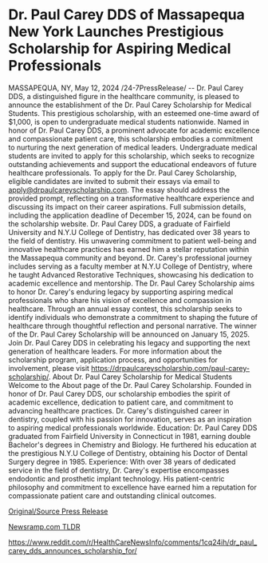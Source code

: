# Dr. Paul Carey DDS of Massapequa New York Launches Prestigious Scholarship for Aspiring Medical Professionals

MASSAPEQUA, NY, May 12, 2024 /24-7PressRelease/ -- Dr. Paul Carey DDS, a distinguished figure in the healthcare community, is pleased to announce the establishment of the Dr. Paul Carey Scholarship for Medical Students. This prestigious scholarship, with an esteemed one-time award of $1,000, is open to undergraduate medical students nationwide.  Named in honor of Dr. Paul Carey DDS, a prominent advocate for academic excellence and compassionate patient care, this scholarship embodies a commitment to nurturing the next generation of medical leaders. Undergraduate medical students are invited to apply for this scholarship, which seeks to recognize outstanding achievements and support the educational endeavors of future healthcare professionals.  To apply for the Dr. Paul Carey Scholarship, eligible candidates are invited to submit their essays via email to apply@drpaulcareyscholarship.com. The essay should address the provided prompt, reflecting on a transformative healthcare experience and discussing its impact on their career aspirations. Full submission details, including the application deadline of December 15, 2024, can be found on the scholarship website.  Dr. Paul Carey DDS, a graduate of Fairfield University and N.Y.U College of Dentistry, has dedicated over 38 years to the field of dentistry. His unwavering commitment to patient well-being and innovative healthcare practices has earned him a stellar reputation within the Massapequa community and beyond. Dr. Carey's professional journey includes serving as a faculty member at N.Y.U College of Dentistry, where he taught Advanced Restorative Techniques, showcasing his dedication to academic excellence and mentorship.  The Dr. Paul Carey Scholarship aims to honor Dr. Carey's enduring legacy by supporting aspiring medical professionals who share his vision of excellence and compassion in healthcare. Through an annual essay contest, this scholarship seeks to identify individuals who demonstrate a commitment to shaping the future of healthcare through thoughtful reflection and personal narrative.  The winner of the Dr. Paul Carey Scholarship will be announced on January 15, 2025. Join Dr. Paul Carey DDS in celebrating his legacy and supporting the next generation of healthcare leaders. For more information about the scholarship program, application process, and opportunities for involvement, please visit https://drpaulcareyscholarship.com/paul-carey-scholarship/.  About Dr. Paul Carey Scholarship for Medical Students Welcome to the About page of the Dr. Paul Carey Scholarship. Founded in honor of Dr. Paul Carey DDS, our scholarship embodies the spirit of academic excellence, dedication to patient care, and commitment to advancing healthcare practices. Dr. Carey's distinguished career in dentistry, coupled with his passion for innovation, serves as an inspiration to aspiring medical professionals worldwide.  Education: Dr. Paul Carey DDS graduated from Fairfield University in Connecticut in 1981, earning double Bachelor's degrees in Chemistry and Biology. He furthered his education at the prestigious N.Y.U College of Dentistry, obtaining his Doctor of Dental Surgery degree in 1985. Experience: With over 38 years of dedicated service in the field of dentistry, Dr. Carey's expertise encompasses endodontic and prosthetic implant technology. His patient-centric philosophy and commitment to excellence have earned him a reputation for compassionate patient care and outstanding clinical outcomes. 

[Original/Source Press Release](https://www.24-7pressrelease.com/press-release/510808/dr-paul-carey-dds-of-massapequa-new-york-launches-prestigious-scholarship-for-aspiring-medical-professionals)
                    

[Newsramp.com TLDR](None) 

https://www.reddit.com/r/HealthCareNewsInfo/comments/1cq24ih/dr_paul_carey_dds_announces_scholarship_for/